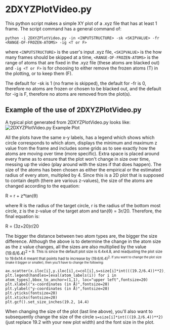 # 2DXYZPlotVideo.py

This python script makes a simple XY plot of a .xyz file that has at least 1 frame. The script command has a general command of:

```python -i 2DXYZPlotVideo.py -in <INPUTSTRUCTURE> -sk <SKIPVALUE> -fr <RANGE-OF-FROZEN-ATOMS> -ig <T or F>```
  
where ```<INPUTSTRUCTURE>``` is the user's input .xyz file, ```<SKIPVALUE>``` is the how many frames should be skipped at a time, ```<RANGE-OF-FROZEN-ATOMS>``` is the range of atoms that are fixed in the .xyz file (these atoms are blacked out) and ```-ig <T or F>``` is for choosing to either remove the frozen atoms (T) in the plotting, or to keep them (F). 

The default for -sk is 1 (no frame is skipped), the default for -fr is 0, therefore no atoms are frozen or chosen to be blacked out, and the default for -ig is F, therefore no atoms are removed from the plot(s). 
  
## Example of the use of 2DXYZPlotVideo.py
  
A typical plot generated from 2DXYZPlotVideo.py looks like:
![2DXYZPlotVideo.py Example Plot](https://raw.githubusercontent.com/lenardcarroll/2DXYZPlotVideo.py/main/frame_0.jpg "Example of plot from 2DXYZPlotVideo.py")
  
All the plots have the same x-y labels, has a legend which shows which circle corresponds to which atom, displays the minimum and maximum z value from the frame and includes some grids as to see exactly how the atoms are moving over time (more specific). Extra space is placed around every frame as to ensure that the plot won't change in size over time, messing up the video (play around with the sizes if that does happen). The size of the atoms has been chosen as either the empirical or the estimated radius of every atom, multipled by 4. Since this is a 2D plot that is supposed to contain depth (there are various z-values), the size of the atoms are changed according to the equation:

R = r + z*tan(&theta;)
 
where R is the radius of the target circle, r is the radius of the bottom most circle, z is the z-value of the target atom and tan(&theta;) = 3r/20. Therefore, the final equation is:
  
R = (3z+20)r/20
  
The bigger the distance between two atom types are, the bigger the size difference. Although the above is to determine the change in the atom size as the z value changes, all the sizes are also multiplied by the value (19.6/6.4)<sup>2 = 9. This is since the default plot size is 6.4x4.8, and readjusting the plot size to 19.6x14.4 meant that points had to increase by (19.6/6.4)<sup>2. If you want to change the plot size (make it bigger or smaller), then you'll have to change the following:
```
ax.scatter(x.iloc[i],y.iloc[i],c=col[i],s=size[i]*int(((19.2/6.4))**2),edgecolors='black',marker='o',lw=2)
plt.legend(handles=[eval(atom_labels(i)) for i in atom_types],bbox_to_anchor=(1,1), loc="upper left",fontsize=20)
plt.xlabel("x-coordinates (in Å)",fontsize=20)
plt.ylabel("y-coordinates (in Å)",fontsize=20)
plt.yticks(fontsize=20)
plt.xticks(fontsize=20)
plt.gcf().set_size_inches(19.2, 14.4)
```

When changing the size of the plot (last line above), you'll also want to subsequently change the size of the circle ```s=size[i]*int(((19.2/6.4))**2)``` (just replace 19.2 with your new plot width) and the font size in the plot.
  

